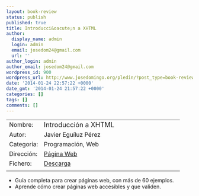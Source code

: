 ```yaml
---
layout: book-review
status: publish
published: true
title: Introducci&oacute;n a XHTML
author:
  display_name: admin
  login: admin
  email: josedom24@gmail.com
  url: ''
author_login: admin
author_email: josedom24@gmail.com
wordpress_id: 900
wordpress_url: http://www.josedomingo.org/pledin/?post_type=book-review&#038;p=900
date: '2014-01-24 22:57:22 +0000'
date_gmt: '2014-01-24 21:57:22 +0000'
categories: []
tags: []
comments: []
---
```

<table cellpadding="15">
<tbody>
<tr>
<td valign="top" width="20%">Nombre:</td>
<td width="80%"><span style="font-size: large;">Introducci&oacute;n a XHTML</span></td>
</tr>
<tr>
<td valign="top">Autor:</td>
<td>Javier Egu&iacute;luz P&eacute;rez</td>
</tr>
<tr>
<td valign="top">Categoria:</td>
<td>Programaci&oacute;n, Web</td>
</tr>
<tr>
<td valign="top">Direcci&oacute;n:</td>
<td><a href="http://www.librosweb.es/xhtml/index.html">P&aacute;gina Web</a></td>
</tr>
<tr>
<td valign="top">Fichero:</td>
<td><a href="http://www.librosweb.es/xhtml/pdf/introduccion_xhtml.pdf">Descarga</a></td>
</tr>
<tr>
<td colspan="2" align="center"></td>
</tr>
</tbody>
</table>
<ul>
<li>Gu&iacute;a completa para crear p&aacute;ginas web, con m&aacute;s de 60 ejemplos.</li>
<li>Aprende c&oacute;mo crear p&aacute;ginas web accesibles y que validen.</li>
</ul>
